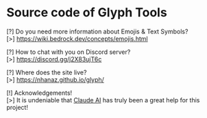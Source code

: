 # Source code of Glyph Tools
[?] Do you need more information about Emojis & Text Symbols?  
[>] https://wiki.bedrock.dev/concepts/emojis.html

[?] How to chat with you on Discord server?  
[>] https://discord.gg/j2X83ujT6c

[?] Where does the site live?  
[>] https://nhanaz.github.io/glyph/

[!] Acknowledgements!  
[>] It is undeniable that [Claude AI](https://claude.ai/) has truly been a great help for this project!
